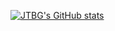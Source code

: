[![JTBG's GitHub stats](https://github-readme-stats.vercel.app/api?username=jtbg&show_icons=true&include_all_commits=true&count_private=true&theme=transparent&hide=issues&exclude_repo=["jtbg-gf"])](https://github.com/jtbg/github-readme-stats)
